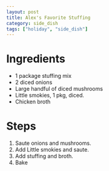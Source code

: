 ```yaml
---
layout: post
title: Alex's Favorite Stuffing
category: side_dish
tags: ["holiday", "side_dish"]
---
```

# Ingredients

* 1	package stuffing mix
* 2	diced onions
* Large handful of diced mushrooms
* Little smokies, 1 pkg, diced.
* Chicken broth

# Steps

1.  Saute onions and mushrooms.
2.  Add Little smokies and saute.
3.  Add stuffing and broth.
4.  Bake